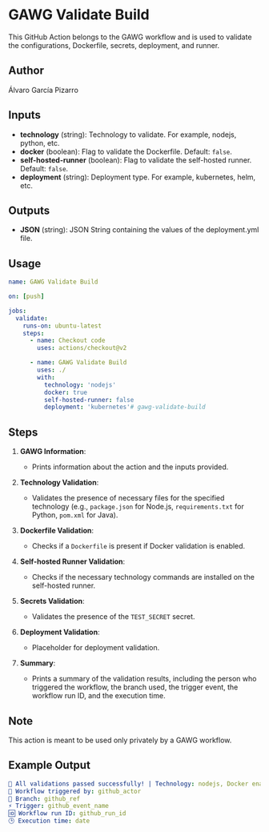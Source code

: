 # GAWG Validate Build

This GitHub Action belongs to the GAWG workflow and is used to validate the configurations, Dockerfile, secrets, deployment, and runner.

## Author

Álvaro García Pizarro

## Inputs

- **technology** (string): Technology to validate. For example, nodejs, python, etc.
- **docker** (boolean): Flag to validate the Dockerfile. Default: `false`.
- **self-hosted-runner** (boolean): Flag to validate the self-hosted runner. Default: `false`.
- **deployment** (string): Deployment type. For example, kubernetes, helm, etc.

## Outputs

- **JSON** (string): JSON String containing the values of the deployment.yml file.

## Usage

```yaml
name: GAWG Validate Build

on: [push]

jobs:
  validate:
    runs-on: ubuntu-latest
    steps:
      - name: Checkout code
        uses: actions/checkout@v2

      - name: GAWG Validate Build
        uses: ./
        with:
          technology: 'nodejs'
          docker: true
          self-hosted-runner: false
          deployment: 'kubernetes'# gawg-validate-build
```

## Steps

1. **GAWG Information**:
   - Prints information about the action and the inputs provided.

2. **Technology Validation**:
   - Validates the presence of necessary files for the specified technology (e.g., `package.json` for Node.js, `requirements.txt` for Python, `pom.xml` for Java).

3. **Dockerfile Validation**:
   - Checks if a `Dockerfile` is present if Docker validation is enabled.

4. **Self-hosted Runner Validation**:
   - Checks if the necessary technology commands are installed on the self-hosted runner.

5. **Secrets Validation**:
   - Validates the presence of the `TEST_SECRET` secret.

6. **Deployment Validation**:
   - Placeholder for deployment validation.

7. **Summary**:
   - Prints a summary of the validation results, including the person who triggered the workflow, the branch used, the trigger event, the workflow run ID, and the execution time.

## Note

This action is meant to be used only privately by a GAWG workflow. 

## Example Output

```yaml
🎉 All validations passed successfully! | Technology: nodejs, Docker enabled: true, Self-hosted runners: false, Deployment type: kubernetes
👤 Workflow triggered by: github_actor
🔀 Branch: github_ref
⚡ Trigger: github_event_name
🆔 Workflow run ID: github_run_id
🕒 Execution time: date